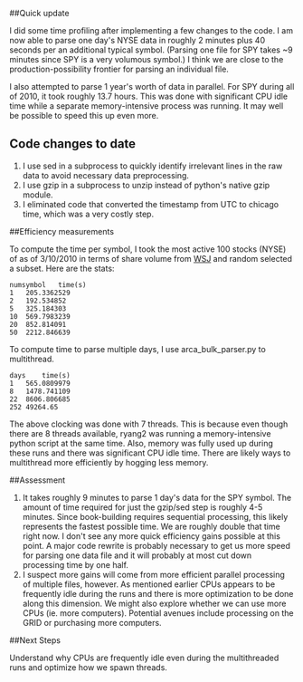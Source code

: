 ##Quick update

I did some time profiling after implementing a few changes to the code. I am now able to parse one day's NYSE data in roughly 2 minutes plus 40 seconds per an additional typical symbol. (Parsing one file for SPY takes ~9 minutes since SPY is a very volumous symbol.) I think we are close to the production-possibility frontier for parsing an individual file. 

I also attempted to parse 1 year's worth of data in parallel. For SPY during all of 2010, it took roughly 13.7 hours. This was done with significant CPU idle time while a separate memory-intensive process was running. It may well be possible to speed this up even more. 

## Code changes to date

1. I use sed in a subprocess to quickly identify irrelevant lines in the raw data to avoid necessary data preprocessing. 
2. I use gzip in a subprocess to unzip instead of python's native gzip module. 
3. I eliminated code that converted the timestamp from UTC to chicago time, which was a very costly step. 

##Efficiency measurements

To compute the time per symbol, I took the most active 100 stocks (NYSE) of as of 3/10/2010 in terms of share volume from [WSJ][1] and random selected a subset. Here are the stats: 

	numsymbol	time(s)
	1	205.3362529
	2	192.534852
	5	325.184303
	10	569.7983239
	20	852.814091
	50	2212.846639

To compute time to parse multiple days, I use arca_bulk_parser.py to multithread. 

	days	time(s)
	1	565.0809979
	8	1478.741109
	22	8606.806685
	252	49264.65

The above clocking was done with 7 threads. This is because even though there are 8 threads available, ryang2 was running a memory-intensive python script at the same time. Also, memory was fully used up during these runs and there was significant CPU idle time. There are likely ways to multithread more efficiently by hogging less memory. 

##Assessment

1. It takes roughly 9 minutes to parse 1 day's data for the SPY symbol. The amount of time required for just the gzip/sed step is roughly 4-5 minutes. Since book-building requires sequential processing, this likely represents the fastest possible time. We are roughly double that time right now. I don't see any more quick efficiency gains possible at this point. A major code rewrite is probably necessary to get us more speed for parsing one data file and it will probably at most cut down processing time by one half. 
2. I suspect more gains will come from more efficient parallel processing of multiple files, however. As mentioned earlier CPUs appears to be frequently idle during the runs and there is more optimization to be done along this dimension. We might also explore whether we can use more CPUs (ie. more computers). Potential avenues include processing on the GRID or purchasing more computers. 

##Next Steps

Understand why CPUs are frequently idle even during the multithreaded runs and optimize how we spawn threads. 

[1]: http://online.wsj.com/mdc/public/page/2_3021-activnyse-actives-20100310.html?mod=mdc_pastcalendar
